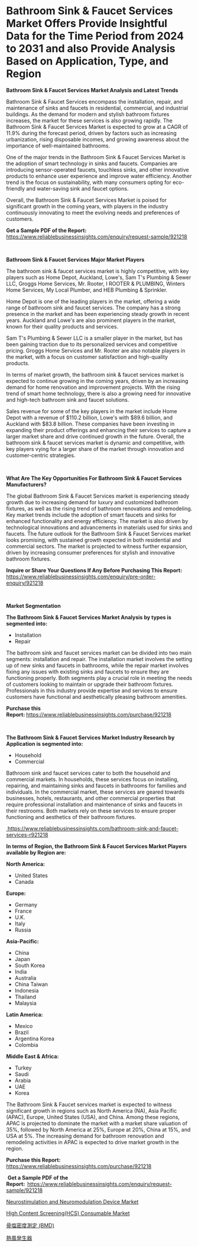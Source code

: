<p><h1>Bathroom Sink & Faucet Services Market Offers Provide Insightful Data for the Time Period from 2024 to 2031 and also Provide Analysis Based on Application, Type, and Region</h1></p><p><strong>Bathroom Sink & Faucet Services Market Analysis and Latest Trends</strong></p>
<p><p>Bathroom Sink & Faucet Services encompass the installation, repair, and maintenance of sinks and faucets in residential, commercial, and industrial buildings. As the demand for modern and stylish bathroom fixtures increases, the market for these services is also growing rapidly. The Bathroom Sink & Faucet Services Market is expected to grow at a CAGR of 11.9% during the forecast period, driven by factors such as increasing urbanization, rising disposable incomes, and growing awareness about the importance of well-maintained bathrooms.</p><p>One of the major trends in the Bathroom Sink & Faucet Services Market is the adoption of smart technology in sinks and faucets. Companies are introducing sensor-operated faucets, touchless sinks, and other innovative products to enhance user experience and improve water efficiency. Another trend is the focus on sustainability, with many consumers opting for eco-friendly and water-saving sink and faucet options.</p><p>Overall, the Bathroom Sink & Faucet Services Market is poised for significant growth in the coming years, with players in the industry continuously innovating to meet the evolving needs and preferences of customers.</p></p>
<p><strong>Get a Sample PDF of the Report:&nbsp;</strong> <a href="https://www.reliablebusinessinsights.com/enquiry/request-sample/921218">https://www.reliablebusinessinsights.com/enquiry/request-sample/921218</a></p>
<p>&nbsp;</p>
<p><strong>Bathroom Sink & Faucet Services Major Market Players</strong></p>
<p><p>The bathroom sink & faucet services market is highly competitive, with key players such as Home Depot, Auckland, Lowe's, Sam T's Plumbing & Sewer LLC, Groggs Home Services, Mr. Rooter, I ROOTER & PLUMBING, Winters Home Services, My Local Plumber, and HEB Plumbing & Sprinkler. </p><p>Home Depot is one of the leading players in the market, offering a wide range of bathroom sink and faucet services. The company has a strong presence in the market and has been experiencing steady growth in recent years. Auckland and Lowe's are also prominent players in the market, known for their quality products and services.</p><p>Sam T's Plumbing & Sewer LLC is a smaller player in the market, but has been gaining traction due to its personalized services and competitive pricing. Groggs Home Services and Mr. Rooter are also notable players in the market, with a focus on customer satisfaction and high-quality products.</p><p>In terms of market growth, the bathroom sink & faucet services market is expected to continue growing in the coming years, driven by an increasing demand for home renovation and improvement projects. With the rising trend of smart home technology, there is also a growing need for innovative and high-tech bathroom sink and faucet solutions.</p><p>Sales revenue for some of the key players in the market include Home Depot with a revenue of $110.2 billion, Lowe's with $89.6 billion, and Auckland with $83.8 billion. These companies have been investing in expanding their product offerings and enhancing their services to capture a larger market share and drive continued growth in the future. Overall, the bathroom sink & faucet services market is dynamic and competitive, with key players vying for a larger share of the market through innovation and customer-centric strategies.</p></p>
<p>&nbsp;</p>
<p><strong>What Are The Key Opportunities For Bathroom Sink & Faucet Services Manufacturers?</strong></p>
<p><p>The global Bathroom Sink & Faucet Services market is experiencing steady growth due to increasing demand for luxury and customized bathroom fixtures, as well as the rising trend of bathroom renovations and remodeling. Key market trends include the adoption of smart faucets and sinks for enhanced functionality and energy efficiency. The market is also driven by technological innovations and advancements in materials used for sinks and faucets. The future outlook for the Bathroom Sink & Faucet Services market looks promising, with sustained growth expected in both residential and commercial sectors. The market is projected to witness further expansion, driven by increasing consumer preferences for stylish and innovative bathroom fixtures.</p></p>
<p><strong>Inquire or Share Your Questions If Any Before Purchasing This Report:</strong> <a href="https://www.reliablebusinessinsights.com/enquiry/pre-order-enquiry/921218">https://www.reliablebusinessinsights.com/enquiry/pre-order-enquiry/921218</a></p>
<p>&nbsp;</p>
<p><strong>Market Segmentation</strong></p>
<p><strong>The Bathroom Sink & Faucet Services Market Analysis by types is segmented into:</strong></p>
<p><ul><li>Installation</li><li>Repair</li></ul></p>
<p><p>The bathroom sink and faucet services market can be divided into two main segments: installation and repair. The installation market involves the setting up of new sinks and faucets in bathrooms, while the repair market involves fixing any issues with existing sinks and faucets to ensure they are functioning properly. Both segments play a crucial role in meeting the needs of customers looking to maintain or upgrade their bathroom fixtures. Professionals in this industry provide expertise and services to ensure customers have functional and aesthetically pleasing bathroom amenities.</p></p>
<p><strong>Purchase this Report:&nbsp;</strong><a href="https://www.reliablebusinessinsights.com/purchase/921218">https://www.reliablebusinessinsights.com/purchase/921218</a></p>
<p>&nbsp;</p>
<p><strong>The Bathroom Sink & Faucet Services Market Industry Research by Application is segmented into:</strong></p>
<p><ul><li>Household</li><li>Commercial</li></ul></p>
<p><p>Bathroom sink and faucet services cater to both the household and commercial markets. In households, these services focus on installing, repairing, and maintaining sinks and faucets in bathrooms for families and individuals. In the commercial market, these services are geared towards businesses, hotels, restaurants, and other commercial properties that require professional installation and maintenance of sinks and faucets in their restrooms. Both markets rely on these services to ensure proper functioning and aesthetics of their bathroom fixtures.</p></p>
<p><a href="https://www.reliablebusinessinsights.com/bathroom-sink-and-faucet-services-r921218">&nbsp;https://www.reliablebusinessinsights.com/bathroom-sink-and-faucet-services-r921218</a></p>
<p><strong>In terms of Region, the Bathroom Sink & Faucet Services Market Players available by Region are:</strong></p>
<p>
    <p> <strong> North America: </strong>
        <ul>
            <li>United States</li>
            <li>Canada</li>
        </ul>
        </p> 
    <p> <strong> Europe: </strong>
        <ul>
            <li>Germany</li>
            <li>France</li>
            <li>U.K.</li>
            <li>Italy</li>
            <li>Russia</li>
        </ul>
        </p> 
    <p> <strong> Asia-Pacific: </strong>
        <ul>
            <li>China</li>
            <li>Japan</li>
            <li>South Korea</li>
            <li>India</li>
            <li>Australia</li>
            <li>China Taiwan</li>
            <li>Indonesia</li>
            <li>Thailand</li>
            <li>Malaysia</li>
        </ul>
        </p> 
    <p> <strong> Latin America: </strong>
        <ul>
            <li>Mexico</li>
            <li>Brazil</li>
            <li>Argentina Korea</li>
            <li>Colombia</li>
        </ul>
        </p> 
    <p> <strong> Middle East & Africa: </strong>
        <ul>
            <li>Turkey</li>
            <li>Saudi</li>
            <li>Arabia</li>
            <li>UAE</li>
            <li>Korea</li>
        </ul>
    </p>
    </p>
<p><p>The Bathroom Sink & Faucet services market is expected to witness significant growth in regions such as North America (NA), Asia Pacific (APAC), Europe, United States (USA), and China. Among these regions, APAC is projected to dominate the market with a market share valuation of 35%, followed by North America at 25%, Europe at 20%, China at 15%, and USA at 5%. The increasing demand for bathroom renovation and remodeling activities in APAC is expected to drive market growth in the region.</p></p>
<p><strong>Purchase this Report: </strong><a href="https://www.reliablebusinessinsights.com/purchase/921218">https://www.reliablebusinessinsights.com/purchase/921218</a></p>
<p>&nbsp;<strong>Get a Sample PDF of the Report:&nbsp;&nbsp;</strong><a href="https://www.reliablebusinessinsights.com/enquiry/request-sample/921218">https://www.reliablebusinessinsights.com/enquiry/request-sample/921218</a></p>
<p><strong></strong></p>
<p><p><a href="https://github.com/RyleeBauch2023/Market-Research-Report-List-1/blob/main/neurostimulation-and-neuromodulation-device-market.md">Neurostimulation and Neuromodulation Device Market</a></p><p><a href="https://github.com/AndreanneHane2023/Market-Research-Report-List-1/blob/main/high-content-screeninghcs-consumable-market.md">High Content Screening(HCS) Consumable Market</a></p><p><a href="https://github.com/CarlieShields/Market-Research-Report-List-2/blob/main/4060939175145.md">骨塩密度測定 (BMD)</a></p><p><a href="https://github.com/one-cool-chick/Market-Research-Report-List-2/blob/main/9681576175144.md">熱風発生器</a></p></p>